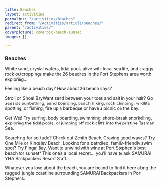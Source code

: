 ```yaml
---
title: Beaches
layout: activities
permalink: "/activities/beaches"
redirect_from: "/Activities/article/beaches/"
parent: "/activities/"
coverpicture: coverpic-beach-sunset
images: []

---
```

### Beaches

White sand, crystal waters, tidal pools alive with local sea life, and craggy rock outcroppings make the 26 beaches in the Port Stephens area worth exploring...

Feeling like a beach day? How about 26 beach days?

Stroll on Shoal BayWant sand between your toes and salt in your hair? Go seaside sunbathing, sand boarding, beach hiking, rock climbing, wildlife spotting, or fishing; fire up a barbeque or have a picnic on the bay.

Get Wet! Try surfing, body boarding, swimming, shore-break snorkelling, exploring the tidal pools, or jumping off rock cliffs into the pristine Tasman Sea.

Searching for solitude? Check out Zenith Beach. Craving good waves? Try One Mile or Kingsley Beach. Looking for a patrolled, family-friendly swim spot? Try Fingal Bay. Want to unwind with wine at Port Stephen's best beach for sunset? This one’s a local secret… you’ll have to ask SAMURAI YHA Backpackers Resort Staff.  

Whatever you love about the beach, you are bound to find it here along the rugged, jungle coastline surrounding SAMURAI Backpackers in Port Stephens.